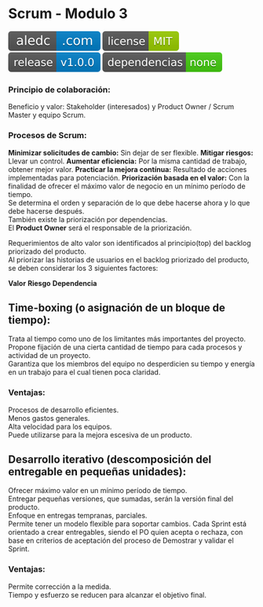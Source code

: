 # Scrum - Modulo 3

[![aledc.com](https://github.com/aledc7/Scrum-Certification/blob/master/recursos/aledc.com.svg)](https://aledc.com)
[![License](https://github.com/aledc7/Scrum-Certification/blob/master/recursos/mit-license.svg)](https://aledc.com)
[![GitHub release](https://github.com/aledc7/Scrum-Certification/blob/master/recursos/release.svg)](https://aledc.com)
[![Dependencies](https://github.com/aledc7/Scrum-Certification/blob/master/recursos/dependencias-none.svg)](https://aledc.com)


### Principio de colaboración:

Beneficio y valor:
Stakeholder (interesados) y Product Owner / Scrum Master y equipo Scrum.

### Procesos de Scrum:

__Minimizar solicitudes de cambio:__ Sin dejar de ser flexible.
__Mitigar riesgos:__ Llevar un control.
__Aumentar eficiencia:__ Por la misma cantidad de trabajo, obtener mejor valor.
__Practicar la mejora contínua:__ Resultado de acciones implementadas para potenciación.
__Priorización basada en el valor:__
Con la finalidad de ofrecer el máximo valor de negocio en un mínimo período de tiempo.   
Se determina el orden y separación de lo que debe hacerse ahora y lo que debe hacerse después.   
También existe la priorización por dependencias.   
El __Product Owner__ será el responsable de la priorización.   

Requerimientos de alto valor son identificados al principio(top) del backlog priorizado del producto.   
Al priorizar las historias de usuarios en el backlog priorizado del producto, se deben considerar los 3 siguientes factores:

__Valor__
__Riesgo__
__Dependencia__ 


## Time-boxing (o asignación de un bloque de tiempo):
Trata al tiempo como uno de los limitantes más importantes del proyecto.   
Propone fijación de una cierta cantidad de tiempo para cada procesos y actividad de un proyecto.   
Garantiza que los miembros del equipo no desperdicien su tiempo y energía en un trabajo para el cual tienen poca claridad.   

### Ventajas:

Procesos de desarrollo eficientes.   
Menos gastos generales.   
Alta velocidad para los equipos.   
Puede utilizarse para la mejora escesiva de un producto.

## Desarrollo iterativo (descomposición del entregable en pequeñas unidades):
Ofrecer máximo valor en un mínimo período de tiempo.  
Entregar pequeñas versiones, que sumadas, serán la versión final del producto.  
Enfoque en entregas tempranas, parciales.  
Permite tener un modelo flexible para soportar cambios. 
Cada Sprint está orientado a crear entregables, siendo el PO quien acepta o rechaza, con base en criterios de aceptación del proceso de Demostrar y validar el Sprint.  

### Ventajas:

Permite corrección a la medida.   
Tiempo y esfuerzo se reducen para alcanzar el objetivo final.   
